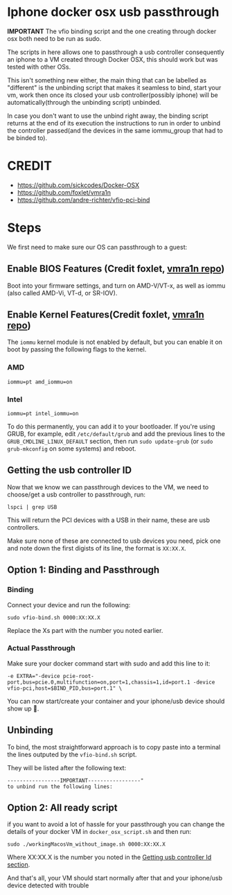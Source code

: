 # Iphone docker osx usb passthrough

**IMPORTANT** The vfio binding script and the one creating through docker osx both need to be run as sudo.

The scripts in here allows one to passthrough a usb controller consequently an iphone to a VM created through Docker OSX, this should work but was tested with other OSs.

This isn't something new either, the main thing that can be labelled as "different" is the unbinding script that makes it seamless to bind, start your vm, work then once its closed your usb controller(possibly iphone) will be automatically(through the unbinding script) unbinded.

In case you don't want to use the unbind right away, the binding script returns at the end of its execution the instructions to run in order to unbind the controller passed(and the devices in the same iommu_group that had to be binded to).

# CREDIT

- https://github.com/sickcodes/Docker-OSX
- https://github.com/foxlet/vmra1n
- https://github.com/andre-richter/vfio-pci-bind

# Steps

We first need to make sure our OS can passthrough to a guest:

## Enable BIOS Features (Credit foxlet, [vmra1n repo](https://github.com/foxlet/vmra1n))
Boot into your firmware settings, and turn on AMD-V/VT-x, as well as iommu (also called AMD-Vi, VT-d, or SR-IOV).

## Enable Kernel Features(Credit foxlet, [vmra1n repo](https://github.com/foxlet/vmra1n))
The `iommu` kernel module is not enabled by default, but you can enable it on boot by passing the following flags to the kernel.

### AMD
```
iommu=pt amd_iommu=on
```

### Intel
```
iommu=pt intel_iommu=on
```

To do this permanently, you can add it to your bootloader. If you're using GRUB, for example, edit `/etc/default/grub` and add the previous lines to the `GRUB_CMDLINE_LINUX_DEFAULT` section, then run `sudo update-grub` (or `sudo grub-mkconfig` on some systems) and reboot.

## <a name="getting_usb_controller"></a> Getting the usb controller ID


Now that we know we can passthrough devices to the VM, we need to choose/get a usb controller to passthrough, run:

`lspci | grep USB`

This will return  the PCI devices with a USB in their name, these are usb controllers.

Make sure none of these are connected to usb devices you need, pick one and note down the first digists of its line, the format is `XX:XX.X`.

## Option 1: Binding and Passthrough

### **Binding**
Connect your device and run the following:

```sudo vfio-bind.sh 0000:XX:XX.X```

Replace the Xs part with the number you noted earlier.

### **Actual Passthrough**

Make sure your docker command start with sudo and add this line to it:

```
-e EXTRA="-device pcie-root-port,bus=pcie.0,multifunction=on,port=1,chassis=1,id=port.1 -device vfio-pci,host=$BIND_PID,bus=port.1" \
```

You can now start/create your container and your iphone/usb device should show up 🎉.

## Unbinding
To bind, the most straightforward approach is to copy paste into a terminal the lines outputed by the `vfio-bind.sh` script. 

They will be listed after the following text:

```
-----------------IMPORTANT-----------------"
to unbind run the following lines:

```

## Option 2: All ready script

if you want to avoid a lot of hassle for your passthrough you can change the details of your docker VM in `docker_osx_script.sh` and then run:

```
sudo ./workingMacosVm_without_image.sh 0000:XX:XX.X
```

Where XX:XX.X is the number you noted in the [Getting usb controller Id section](#getting_usb_controller).

And that's all, your VM should start normally after that and your iphone/usb device detected with trouble